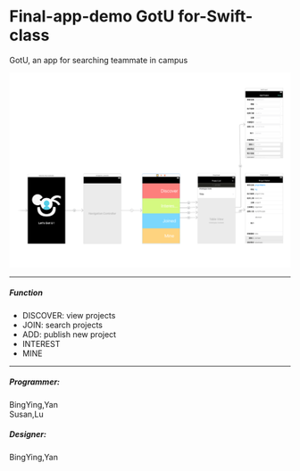 # Final-app-demo **GotU** for-Swift-class

GotU, an app for searching teammate in campus
</br>

![swiftDemo](https://github.com/SusanLulu/Swift-final-demo-GotU/raw/master/gotU.png)

--------------------------------
##### Function
- DISCOVER: view projects
- JOIN: search projects
- ADD: publish new project
- INTEREST
- MINE

--------------------------
##### Programmer:
BingYing,Yan
</br>Susan,Lu
##### Designer:
BingYing,Yan
